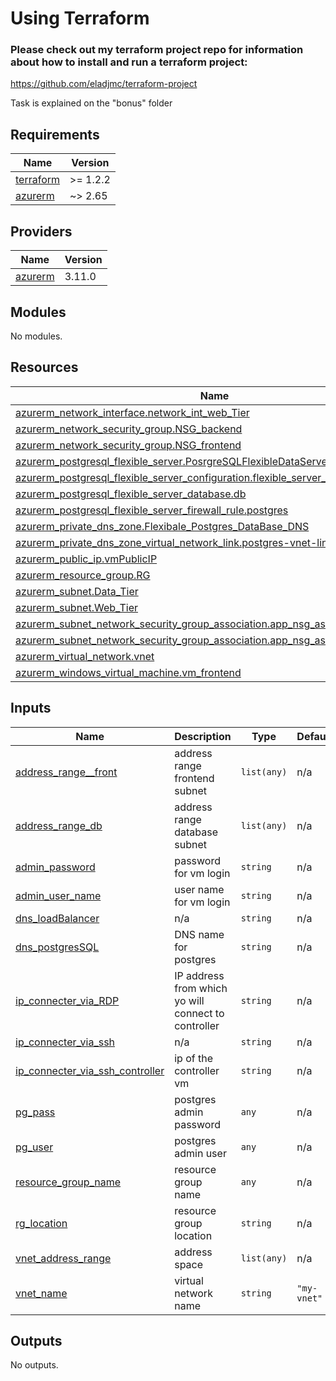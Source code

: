 # Using Terraform
### Please check out my terraform project repo for information about how to install and run a terraform project:
https://github.com/eladjmc/terraform-project


Task is explained on the "bonus" folder

## Requirements

| Name | Version |
|------|---------|
| <a name="requirement_terraform"></a> [terraform](#requirement\_terraform) | >= 1.2.2 |
| <a name="requirement_azurerm"></a> [azurerm](#requirement\_azurerm) | ~> 2.65 |

## Providers

| Name | Version |
|------|---------|
| <a name="provider_azurerm"></a> [azurerm](#provider\_azurerm) | 3.11.0 |

## Modules

No modules.

## Resources

| Name | Type |
|------|------|
| [azurerm_network_interface.network_int_web_Tier](https://registry.terraform.io/providers/hashicorp/azurerm/latest/docs/resources/network_interface) | resource |
| [azurerm_network_security_group.NSG_backend](https://registry.terraform.io/providers/hashicorp/azurerm/latest/docs/resources/network_security_group) | resource |
| [azurerm_network_security_group.NSG_frontend](https://registry.terraform.io/providers/hashicorp/azurerm/latest/docs/resources/network_security_group) | resource |
| [azurerm_postgresql_flexible_server.PosrgreSQLFlexibleDataServer](https://registry.terraform.io/providers/hashicorp/azurerm/latest/docs/resources/postgresql_flexible_server) | resource |
| [azurerm_postgresql_flexible_server_configuration.flexible_server_configuration](https://registry.terraform.io/providers/hashicorp/azurerm/latest/docs/resources/postgresql_flexible_server_configuration) | resource |
| [azurerm_postgresql_flexible_server_database.db](https://registry.terraform.io/providers/hashicorp/azurerm/latest/docs/resources/postgresql_flexible_server_database) | resource |
| [azurerm_postgresql_flexible_server_firewall_rule.postgres](https://registry.terraform.io/providers/hashicorp/azurerm/latest/docs/resources/postgresql_flexible_server_firewall_rule) | resource |
| [azurerm_private_dns_zone.Flexibale_Postgres_DataBase_DNS](https://registry.terraform.io/providers/hashicorp/azurerm/latest/docs/resources/private_dns_zone) | resource |
| [azurerm_private_dns_zone_virtual_network_link.postgres-vnet-link](https://registry.terraform.io/providers/hashicorp/azurerm/latest/docs/resources/private_dns_zone_virtual_network_link) | resource |
| [azurerm_public_ip.vmPublicIP](https://registry.terraform.io/providers/hashicorp/azurerm/latest/docs/resources/public_ip) | resource |
| [azurerm_resource_group.RG](https://registry.terraform.io/providers/hashicorp/azurerm/latest/docs/resources/resource_group) | resource |
| [azurerm_subnet.Data_Tier](https://registry.terraform.io/providers/hashicorp/azurerm/latest/docs/resources/subnet) | resource |
| [azurerm_subnet.Web_Tier](https://registry.terraform.io/providers/hashicorp/azurerm/latest/docs/resources/subnet) | resource |
| [azurerm_subnet_network_security_group_association.app_nsg_association_backend](https://registry.terraform.io/providers/hashicorp/azurerm/latest/docs/resources/subnet_network_security_group_association) | resource |
| [azurerm_subnet_network_security_group_association.app_nsg_association_frontend](https://registry.terraform.io/providers/hashicorp/azurerm/latest/docs/resources/subnet_network_security_group_association) | resource |
| [azurerm_virtual_network.vnet](https://registry.terraform.io/providers/hashicorp/azurerm/latest/docs/resources/virtual_network) | resource |
| [azurerm_windows_virtual_machine.vm_frontend](https://registry.terraform.io/providers/hashicorp/azurerm/latest/docs/resources/windows_virtual_machine) | resource |

## Inputs

| Name | Description | Type | Default | Required |
|------|-------------|------|---------|:--------:|
| <a name="input_address_range__front"></a> [address\_range\_\_front](#input\_address\_range\_\_front) | address range frontend subnet | `list(any)` | n/a | yes |
| <a name="input_address_range_db"></a> [address\_range\_db](#input\_address\_range\_db) | address range database subnet | `list(any)` | n/a | yes |
| <a name="input_admin_password"></a> [admin\_password](#input\_admin\_password) | password for vm login | `string` | n/a | yes |
| <a name="input_admin_user_name"></a> [admin\_user\_name](#input\_admin\_user\_name) | user name for vm login | `string` | n/a | yes |
| <a name="input_dns_loadBalancer"></a> [dns\_loadBalancer](#input\_dns\_loadBalancer) | n/a | `string` | n/a | yes |
| <a name="input_dns_postgresSQL"></a> [dns\_postgresSQL](#input\_dns\_postgresSQL) | DNS name for postgres | `string` | n/a | yes |
| <a name="input_ip_connecter_via_RDP"></a> [ip\_connecter\_via\_RDP](#input\_ip\_connecter\_via\_RDP) | IP address from which yo will connect to controller | `string` | n/a | yes |
| <a name="input_ip_connecter_via_ssh"></a> [ip\_connecter\_via\_ssh](#input\_ip\_connecter\_via\_ssh) | n/a | `string` | n/a | yes |
| <a name="input_ip_connecter_via_ssh_controller"></a> [ip\_connecter\_via\_ssh\_controller](#input\_ip\_connecter\_via\_ssh\_controller) | ip of the controller vm | `string` | n/a | yes |
| <a name="input_pg_pass"></a> [pg\_pass](#input\_pg\_pass) | postgres admin password | `any` | n/a | yes |
| <a name="input_pg_user"></a> [pg\_user](#input\_pg\_user) | postgres admin user | `any` | n/a | yes |
| <a name="input_resource_group_name"></a> [resource\_group\_name](#input\_resource\_group\_name) | resource group name | `any` | n/a | yes |
| <a name="input_rg_location"></a> [rg\_location](#input\_rg\_location) | resource group location | `string` | n/a | yes |
| <a name="input_vnet_address_range"></a> [vnet\_address\_range](#input\_vnet\_address\_range) | address space | `list(any)` | n/a | yes |
| <a name="input_vnet_name"></a> [vnet\_name](#input\_vnet\_name) | virtual network name | `string` | `"my-vnet"` | no |

## Outputs

No outputs.
